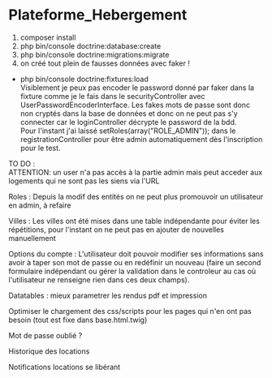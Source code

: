 # Plateforme_Hebergement 

1. composer install
2. php bin/console doctrine:database:create
3. php bin/console doctrine:migrations:migrate
4. on créé tout plein de fausses données avec faker !
 - php bin/console doctrine:fixtures:load  
 Visiblement je peux pas encoder le password donné par faker dans la fixture comme je le fais dans le securityController avec UserPasswordEncoderInterface. Les fakes mots de passe sont donc non cryptés dans la base de données et donc on ne peut pas s'y connecter car le loginController décrypte le password de la bdd.  
Pour l'instant j'ai laissé setRoles(array("ROLE_ADMIN")); dans le registrationController pour être admin automatiquement dès l'inscription pour le test.

TO DO :  
ATTENTION: un user n'a pas accès à la partie admin mais peut acceder aux logements qui ne sont pas les siens via l'URL

Roles : Depuis la modif des entités on ne peut plus promouvoir un utilisateur en admin, à refaire

Villes : Les villes ont été mises dans une table indépendante pour éviter les répétitions, pour l'instant on ne peut pas en ajouter de nouvelles manuellement

Options du compte : L'utilisateur doit pouvoir modifier ses informations sans avoir à taper son mot de passe ou en redéfinir un nouveau (faire un second formulaire indépendant ou gérer la validation dans le controleur au cas où l'utilisateur ne renseigne rien dans ces deux champs).

Datatables : mieux parametrer les rendus pdf et impression

Optimiser le chargement des css/scripts pour les pages qui n'en ont pas besoin (tout est fixe dans base.html.twig)

Mot de passe oublié ?

Historique des locations

Notifications locations se libérant
